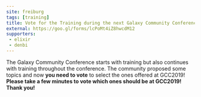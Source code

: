 ```yaml
---
site: freiburg
tags: [training]
title: Vote for the Training during the next Galaxy Community Conference
external: https://goo.gl/forms/lcPoMt4iZ8hwcdM12
supporters:
 - elixir
 - denbi
---
```


The Galaxy Community Conference starts with training but also continues with training throughout the conference.
The community proposed some topics and now **you need to vote** to select the ones offered at GCC2019!
**Please take a few minutes to vote which ones should be at GCC2019! Thank you!**